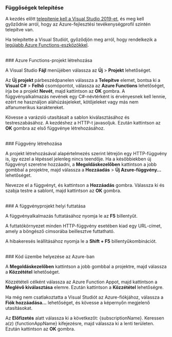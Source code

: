 ### <a name="install-dependencies"></a>Függőségek telepítése

A kezdés előtt <a href="https://go.microsoft.com/fwlink/?linkid=2016389" target="_blank">telepítenie kell a Visual Studio 2019-et</a>, és meg kell győződnie arról, hogy az Azure-fejlesztési tevékenységprofil szintén telepítve van.

Ha telepítette a Visual Studiót, győződjön meg arról, hogy rendelkezik a <a href="https://go.microsoft.com/fwlink/?linkid=2016394" target="_blank">legújabb Azure Functions-eszközökkel</a>.

<br/>
### <a name="create-an-azure-functions-project"></a>Azure Functions-projekt létrehozása

A Visual Studio **Fájl** menüjében válassza az **Új** > **Projekt** lehetőséget.

Az **Új projekt** párbeszédpanelen válassza a **Telepítve** elemet, bontsa ki a **Visual C#** > **Felhő** csomópontot, válassza az **Azure Functions** lehetőséget, írja be a projekt **Nevét**, majd kattintson az **OK** gombra. A függvényalkalmazás nevének egy C#-névtérként is érvényesnek kell lennie, ezért ne használjon aláhúzásjeleket, kötőjeleket vagy más nem alfanumerikus karaktereket.

Kövesse a varázsló utasításait a sablon kiválasztásához és testreszabásához. A kezdéshez a HTTP-t javasoljuk. Ezután kattintson az **OK** gombra az első függvénye létrehozásához.

<br/>
### <a name="create-a-function"></a>Függvény létrehozása

A projekt létrehozásával alapértelmezés szerint létrejön egy HTTP-függvény is, így ezzel a lépéssel jelenleg nincs teendője. Ha a későbbiekben új függvényt szeretne hozzáadni, a **Megoldáskezelőben** kattintson a jobb gombbal a projektre, majd válassza a **Hozzáadás** > **Új Azure-függvény…** lehetőséget.

Nevezze el a függvényt, és kattintson a **Hozzáadás** gombra. Válassza ki és szabja testre a sablont, majd kattintson az **OK** gombra.

<br/>
### <a name="run-your-function-project-locally"></a>A függvényprojekt helyi futtatása

A függvényalkalmazás futtatásához nyomja le az **F5** billentyűt.

A futtatókörnyezet minden HTTP-függvény esetében kiad egy URL-címet, amely a böngésző címsorába beillesztve futtatható.

A hibakeresés leállításához nyomja le a **Shift + F5** billentyűkombinációt.

<br/>
### <a name="deploy-your-code-to-azure"></a>Kód üzembe helyezése az Azure-ban

A **Megoldáskezelőben** kattintson a jobb gombbal a projektre, majd válassza a **Közzététel** lehetőséget.

Közzétételi célként válassza az Azure Function Appot, majd kattintson a **Meglévő kiválasztása** elemre. Ezután kattintson a **Közzététel** lehetőségre.

Ha még nem csatlakoztatta a Visual Studiót az Azure-fiókjához, válassza a **Fiók hozzáadása…** lehetőséget, és kövesse a képernyőn megjelenő utasításokat.

Az **Előfizetés** alatt válassza ki a következőt: {subscriptionName}. Keressen a(z) {functionAppName} kifejezésre, majd válassza ki a lenti területen. Ezután kattintson az **OK** gombra.
